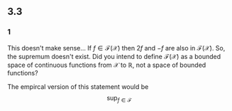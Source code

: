 ## 3.3
### 1
This doesn't make sense...  If $f \in \mathcal{F}(\mathcal{X})$ then $2f$ and $-f$ are also in $\mathcal{F}(\mathcal X)$.  So, the supremum doesn't exist.  Did you intend to define $\mathcal{F}(\mathcal X)$ as a bounded space of continuous functions from $\mathcal X$ to $\mathbb R$, not a space of bounded functions?

The empircal version of this statement would be
$$\sup_{f \in \mathcal F}$$